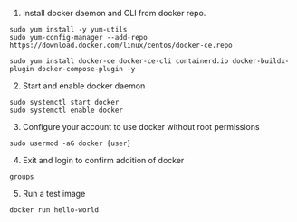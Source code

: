 1. Install docker daemon and CLI from docker repo.
```
sudo yum install -y yum-utils
sudo yum-config-manager --add-repo https://download.docker.com/linux/centos/docker-ce.repo

sudo yum install docker-ce docker-ce-cli containerd.io docker-buildx-plugin docker-compose-plugin -y
```

2. Start and enable docker daemon
```
sudo systemctl start docker
sudo systemctl enable docker
```

3. Configure your account to use docker without root permissions
```
sudo usermod -aG docker {user}
```

4. Exit and login to confirm addition of docker
```
groups
```

5. Run a test image
```
docker run hello-world
```
